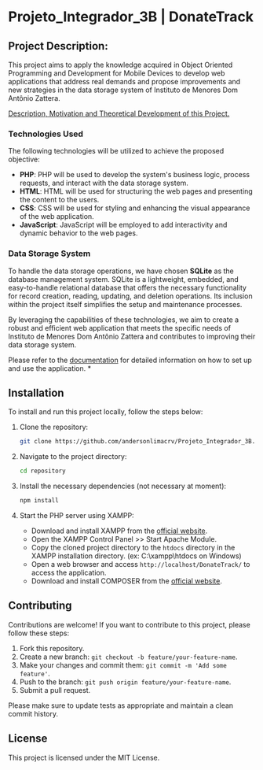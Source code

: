 # Projeto_Integrador_3B | DonateTrack

## Project Description:

This project aims to apply the knowledge acquired in Object Oriented Programming and Development for Mobile Devices to develop web applications that address real demands and propose improvements and new strategies in the data storage system of Instituto de Menores Dom Antônio Zattera.

[Description, Motivation and Theoretical Development of this Project.](https://docs.google.com/document/d/1u13RFOiA8z-nKeGTeGPy1pi8w-YcvwkOvG3sob0nZ0Y/edit?usp=sharing)


### Technologies Used

The following technologies will be utilized to achieve the proposed objective:

   - **PHP**: PHP will be used to develop the system's business logic, process requests, and interact with the data storage system.
   - **HTML**: HTML will be used for structuring the web pages and presenting the content to the users.
   - **CSS**: CSS will be used for styling and enhancing the visual appearance of the web application.
   - **JavaScript**: JavaScript will be employed to add interactivity and dynamic behavior to the web pages.

### Data Storage System

To handle the data storage operations, we have chosen **SQLite** as the database management system. SQLite is a lightweight, embedded, and easy-to-handle relational database that offers the necessary functionality for record creation, reading, updating, and deletion operations. Its inclusion within the project itself simplifies the setup and maintenance processes.

By leveraging the capabilities of these technologies, we aim to create a robust and efficient web application that meets the specific needs of Instituto de Menores Dom Antônio Zattera and contributes to improving their data storage system.

Please refer to the [documentation](/structure/structure.md/) for detailed information on how to set up and use the application. * 

## Installation

To install and run this project locally, follow the steps below:

1. Clone the repository:

   ```bash
   git clone https://github.com/andersonlimacrv/Projeto_Integrador_3B.git
   ```
   
2. Navigate to the project directory:

   ```bash
   cd repository
   ```

3. Install the necessary dependencies (not necessary at moment):


   ```bash
   npm install
   ```
4. Start the PHP server using XAMPP:

   - Download and install XAMPP from the [official website](https://www.apachefriends.org/index.html).
   - Open the XAMPP Control Panel >> Start Apache Module.
   - Copy the cloned project directory to the `htdocs` directory in the XAMPP installation directory. (ex: C:\xampp\htdocs on Windows)
   - Open a web browser and access `http://localhost/DonateTrack/` to access the application.
   - Download and install COMPOSER from the [official website](https://getcomposer.org/download/).
   
## Contributing

Contributions are welcome! If you want to contribute to this project, please follow these steps:

1. Fork this repository.
2. Create a new branch: `git checkout -b feature/your-feature-name`.
3. Make your changes and commit them: `git commit -m 'Add some feature'`.
4. Push to the branch: `git push origin feature/your-feature-name`.
5. Submit a pull request.

Please make sure to update tests as appropriate and maintain a clean commit history.

## License

This project is licensed under the MIT License.
